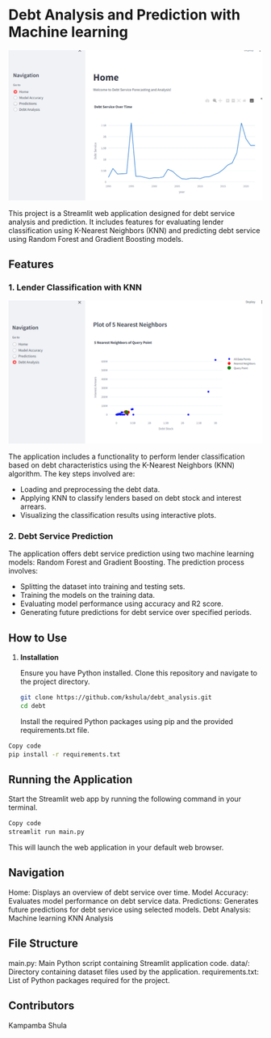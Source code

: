 # Debt Analysis and Prediction with Machine learning
![Debt Service Analysis](images/model.png)

This project is a Streamlit web application designed for debt service analysis and prediction. It includes features for evaluating lender classification using K-Nearest Neighbors (KNN) and predicting debt service using Random Forest and Gradient Boosting models.

## Features

### 1. Lender Classification with KNN
![Lender Classification](images/debt.png)

The application includes a functionality to perform lender classification based on debt characteristics using the K-Nearest Neighbors (KNN) algorithm. The key steps involved are:

- Loading and preprocessing the debt data.
- Applying KNN to classify lenders based on debt stock and interest arrears.
- Visualizing the classification results using interactive plots.

### 2. Debt Service Prediction

The application offers debt service prediction using two machine learning models: Random Forest and Gradient Boosting. The prediction process involves:

- Splitting the dataset into training and testing sets.
- Training the models on the training data.
- Evaluating model performance using accuracy and R2 score.
- Generating future predictions for debt service over specified periods.

## How to Use

1. **Installation**

   Ensure you have Python installed. Clone this repository and navigate to the project directory.

   ```bash
   git clone https://github.com/kshula/debt_analysis.git
   cd debt
   ```


    Install the required Python packages using pip and the provided requirements.txt file.

```bash
Copy code
pip install -r requirements.txt
```
## Running the Application
Start the Streamlit web app by running the following command in your terminal.
```bash
Copy code
streamlit run main.py
```
This will launch the web application in your default web browser.
## Navigation
Home: Displays an overview of debt service over time.
Model Accuracy: Evaluates model performance on debt service data.
Predictions: Generates future predictions for debt service using selected models.
Debt Analysis: Machine learning KNN Analysis

## File Structure
main.py: Main Python script containing Streamlit application code.
data/: Directory containing dataset files used by the application.
requirements.txt: List of Python packages required for the project.

## Contributors
Kampamba Shula